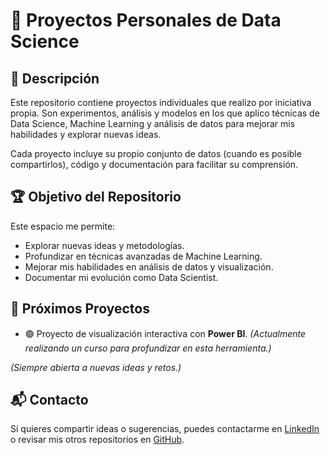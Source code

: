 # 🚀 Proyectos Personales de Data Science

## 📌 Descripción
Este repositorio contiene proyectos individuales que realizo por iniciativa propia. Son experimentos, análisis y modelos en los que aplico técnicas de Data Science, Machine Learning y análisis de datos para mejorar mis habilidades y explorar nuevas ideas.

Cada proyecto incluye su propio conjunto de datos (cuando es posible compartirlos), código y documentación para facilitar su comprensión.

## 🏆 Objetivo del Repositorio
Este espacio me permite:
- Explorar nuevas ideas y metodologías.
- Profundizar en técnicas avanzadas de Machine Learning.
- Mejorar mis habilidades en análisis de datos y visualización.
- Documentar mi evolución como Data Scientist.

## 🚀 Próximos Proyectos
- 🟣 Proyecto de visualización interactiva con **Power BI**. *(Actualmente realizando un curso para profundizar en esta herramienta.)*

*(Siempre abierta a nuevas ideas y retos.)*

## 📬 Contacto
Si quieres compartir ideas o sugerencias, puedes contactarme en [LinkedIn](https://www.linkedin.com/in/sorayamm/) o revisar mis otros repositorios en [GitHub](https://github.com/somm14).
